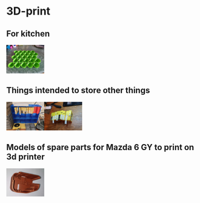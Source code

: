 # 3D-print

## For kitchen
<a href="kitchen"><img alt="Egg fridge plate" src="kitchen/img/20190220_135533.jpg" width="100px"/></a>

## Things intended to store other things
<a href="storage"><img alt="Shelve rack" src="storage/img/20190220_144334.jpg" width="100px"/><img alt="Shelve rack" src="storage/img/20190220_083147.jpg" width="100px"/></a>

## Models of spare parts for Mazda 6 GY to print on 3d printer
<a href="mazda6"><img alt="Trunk roller side cover" src="mazda6/trunk_roller_side_cover/docs/img/trunk_roller_shutter.jpg" width="100px"/></a>
